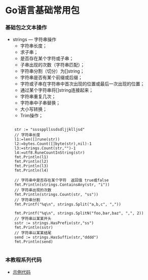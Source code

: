 # Go语言基础常用包

### 基础包之文本操作


+ strings — 字符串操作
    - 字符串长度；
    - 求子串；
    - 是否存在某个字符或子串；
    - 子串出现的次数（字符串匹配）；
    - 字符串分割（切分）为[]string；
    - 字符串是否有某个前缀或后缀；
    - 字符或子串在字符串中首次出现的位置或最后一次出现的位置；
    - 通过某个字符串将[]string连接起来；
    - 字符串重复几次；
    - 字符串中子串替换；
    - 大小写转换；
    - Trim操作；

```

    str := "ssssppllssdsdljjklljsd"
	// 字符串长度
	l1:=len([]rune(str))
	l2:=bytes.Count([]byte(str),nil)-1
	l3:=strings.Count(str,"")-1
	l4:=utf8.RuneCountInString(str)
	fmt.Println(l1)
	fmt.Println(l2)
	fmt.Println(l3)
	fmt.Println(l4)

	// 字符串中是否存在某个字符  返回值 true或false
	fmt.Println(strings.ContainsAny(str, "i"))
	// 字符串出现的次数
	fmt.Println(strings.Count(str, "ss"))
	// 字符串分割
	fmt.Printf("%q\n", strings.Split("a,b,c", ","))

	fmt.Printf("%q\n", strings.SplitN("foo,bar,baz", ",", 2))
	// 字符串以某某开头
	sstr := strings.HasPrefix(str,"ss")
	fmt.Println(sstr)
	// 字符串以某某结尾
	send := strings.HasSuffix(str,"dddd")
	fmt.Println(send)


```

### 本教程系列代码

+ [示例代码](https://github.com/chuhemiao/go-basic-example)
